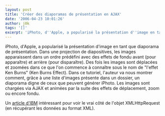 ```yaml
---
layout: post
title: 'Créer des diaporamas de présentation en AJAX'
date: '2006-04-23 10:01:26'
author: j0k
tags: '[]'
excerpt: 'iPhoto, d''Apple, a popularisé la présentation d''image en tant que diaporama de présentation. Dans une projection de diapositives, les images apparaissent dans un ordre prédéfini avec des effets de fondu avant (pour apparaître) et arrière (pour disparaître). Des fois les images sont déplacées et zoomées dans ce que l''on commence à connaître sous le nom de &quot;l''effet Ken      ...'
---
```


iPhoto, d'Apple, a popularisé la présentation d'image en tant que diaporama de présentation. Dans une projection de diapositives, les images apparaissent dans un ordre prédéfini avec des effets de fondu avant (pour apparaître) et arrière (pour disparaître). Des fois les images sont déplacées et zoomées dans ce que l'on commence à connaître sous le nom de &quot;l'effet Ken Burns&quot; (Ken Burns Effect).
Dans ce tutoriel, l'auteur va nous montrer comment, grâce à une liste d'images présente dans un dossier, un diaporama digne de ceux que peuvent générer iPhoto. Les images sont chargées via AJAX et animées par la suite des effets de déplacement, zoom ou encore fondu.

Un [article d'IBM](http://www-128.ibm.com/developerworks/xml/library/x-ajaxslideshow/?ca=dgr-lnxw01AjaxSlid) intéressant pour voir le vrai côté de l'objet XMLHttpRequest (en récupérant les données au format XML).
